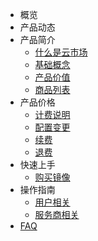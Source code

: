 - 概览
- 产品动态
- 产品简介
   - [什么是云市场](/umarketplace/description/concept.md)
   - [基础概念](/umarketplace/description/glossary.md)
   - [产品价值](/umarketplace/description/adwantages.md)
   - [商品列表](/umarketplace/description/product_list.md)
- 产品价格
   - [计费说明](/umarketplace/buy/charge.md)
   - [配置变更](/umarketplace/buy/configuration.md)
   - [续费](/umarketplace/buy/renew.md)
   - [退费](/umarketplace/buy/refund.md)
- 快速上手
   - [购买镜像](/umarketplace/fast/purchaseimage.md)
- 操作指南
   - [用户相关](/umarketplace/guide/buyerinfo.md)
   - [服务商相关](/umarketplace/guide/sellerinfo.md)
- [FAQ](/umarketplace/support/faqs.md)
